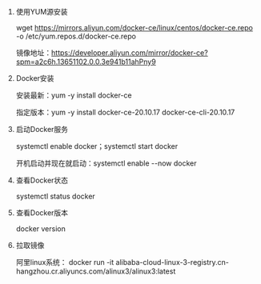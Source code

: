 



1. 使用YUM源安装

   wget https://mirrors.aliyun.com/docker-ce/linux/centos/docker-ce.repo -o /etc/yum.repos.d/docker-ce.repo

   

   镜像地址：https://developer.aliyun.com/mirror/docker-ce?spm=a2c6h.13651102.0.0.3e941b11ahPny9

   

2. Docker安装

   安装最新：yum -y install docker-ce

   指定版本：yum -y install docker-ce-20.10.17 docker-ce-cli-20.10.17

   

3. 启动Docker服务

   systemctl enable docker；systemctl start docker

   开机启动并现在就启动：systemctl enable --now docker  

   

4. 查看Docker状态

   systemctl status docker 

   

5. 查看Docker版本

   docker version

   

6. 拉取镜像

   阿里linux系统： docker run -it alibaba-cloud-linux-3-registry.cn-hangzhou.cr.aliyuncs.com/alinux3/alinux3:latest

   

   

   